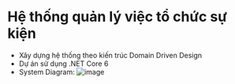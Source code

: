 # Hệ thống quản lý việc tổ chức sự kiện
* Xây dựng hệ thống theo kiến trúc Domain Driven Design
* Dự án sử dụng .NET Core 6
* System Diagram:
![image](https://github.com/user-attachments/assets/0ec9cc60-144e-4336-969f-32bf61f1dfd0)
